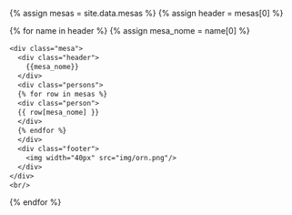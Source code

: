 <link href="https://fonts.googleapis.com/css2?family=League+Script&display=swap" rel="stylesheet">

{% assign mesas = site.data.mesas %}
{% assign header = mesas[0] %}


<div class="mesas">
  {% for name in header %}
  {% assign mesa_nome = name[0] %}
  
    <div class="mesa">
      <div class="header">
        {{mesa_nome}}
      </div>
      <div class="persons">
      {% for row in mesas %}
      <div class="person">
      {{ row[mesa_nome] }}
      </div>
      {% endfor %}
      </div>
      <div class="footer">
        <img width="40px" src="img/orn.png"/>
      </div>
    </div>
    <br/>
  {% endfor %}
</div>

